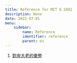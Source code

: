 ```yaml
---
title: Reference for MIT 6.S081
description: None
date: 2022-07-01
menu:
    sidebar:
        name: Reference
        identifier: reference
        parent: os
---
```


1. [對岸大老的彙整](https://csdiy.wiki/%E6%93%8D%E4%BD%9C%E7%B3%BB%E7%BB%9F/MIT6.S081/)